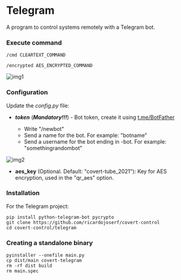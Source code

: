 # Telegram

A program to control systems remotely with a Telegram bot.

### Execute command

```
/cmd CLEARTEXT_COMMAND
```

```
/encrypted AES_ENCRYPTED_COMMAND
```

![img1](https://raw.githubusercontent.com/ricardojoserf/ricardojoserf.github.io/master/images/covert-telegram/image1.png)


### Configuration

Update the *config.py* file:

- ***token*** (***Mandatory!!!***) - Bot token, create it using [t.me/BotFather](t.me/BotFather)

	- Write "/newbot"
	- Send a name for the bot. For example: "botname"
	- Send a username for the bot ending in -bot. For example: "somethingrandombot"

![img2](https://raw.githubusercontent.com/ricardojoserf/ricardojoserf.github.io/master/images/covert-telegram/image2.png)

- **aes_key** (Optional. Default: "covert-tube_2021"): Key for AES encryption, used in the "qr_aes" option.

### Installation

For the Telegram project:

```
pip install python-telegram-bot pycrypto 
git clone https://github.com/ricardojoserf/covert-control
cd covert-control/telegram
```

### Creating a standalone binary

```
pyinstaller --onefile main.py
cp dist/main covert-telegram
rm -rf dist build
rm main.spec
```

